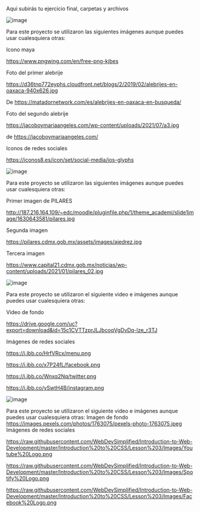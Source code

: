Aqui subirás tu ejercicio final, carpetas y archivos

![image](https://user-images.githubusercontent.com/91554777/166338740-a813cc76-4668-4bd8-8444-29b24e8451a4.png)

Para este proyecto se utilizaron las siguientes imágenes aunque puedes usar
cualesquiera otras:

Icono maya

https://www.pngwing.com/en/free-png-kjbes

Foto del primer alebrije

https://d36tnp772eyphs.cloudfront.net/blogs/2/2019/02/alebrijes-en-oaxaca-940x626.jpg

De https://matadornetwork.com/es/alebrijes-en-oaxaca-en-busqueda/

Foto del segundo alebrije

https://jacoboymariaangeles.com/wp-content/uploads/2021/07/a3.jpg

de https://jacoboymariaangeles.com/

Iconos de redes sociales

https://iconos8.es/icon/set/social-media/ios-glyphs

![image](https://user-images.githubusercontent.com/91554777/166338957-a14cf520-c2c8-4cdd-b76d-c332e979f79d.png)

Para este proyecto se utilizaron las siguientes imágenes aunque puedes usar
cualesquiera otras:

Primer imagen de PILARES

http://187.216.164.109/~edc/moodle/pluginfile.php/1/theme_academi/slide1image/1630643581/pilares.jpg

Segunda imagen

https://pilares.cdmx.gob.mx/assets/images/ajedrez.jpg

Tercera imagen

https://www.capital21.cdmx.gob.mx/noticias/wp-content/uploads/2021/01/pilares_02.jpg

![image](https://user-images.githubusercontent.com/91554777/166339035-765939bc-362e-408c-9186-5e1775cfc689.png)

Para este proyecto se utilizaron el siguiente video e imágenes aunque puedes usar
cualesquiera otras:

Video de fondo

https://drive.google.com/uc?export=download&id=15c1CVTTzprJLJbcoqVgDvDq-lze_r3TJ

Imágenes de redes sociales

https://i.ibb.co/HrfVRcx/menu.png

https://i.ibb.co/x7P24fL/facebook.png

https://i.ibb.co/Wnxq2Nq/twitter.png

https://i.ibb.co/ySwtH4B/instagram.png

![image](https://user-images.githubusercontent.com/91554777/166339213-46c269fc-77c0-4eeb-8c71-9eb0e9cc061f.png)

Para este proyecto se utilizaron el siguiente video e imágenes aunque puedes usar
cualesquiera otras:
Imagen de fondo
https://images.pexels.com/photos/1763075/pexels-photo-1763075.jpeg
Imágenes de redes sociales

https://raw.githubusercontent.com/WebDevSimplified/Introduction-to-Web-Development/master/Introduction%20to%20CSS/Lesson%203/Images/Youtube%20Logo.png

https://raw.githubusercontent.com/WebDevSimplified/Introduction-to-Web-Development/master/Introduction%20to%20CSS/Lesson%203/Images/Spotify%20Logo.png

https://raw.githubusercontent.com/WebDevSimplified/Introduction-to-Web-Development/master/Introduction%20to%20CSS/Lesson%203/Images/Facebook%20Logo.png

